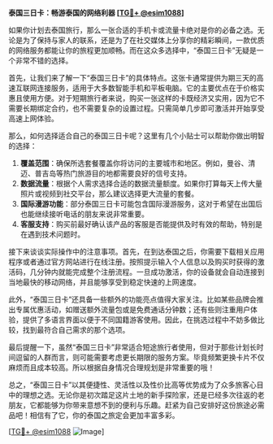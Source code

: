 **泰国三日卡：畅游泰国的网络利器 [[TG💪+ @esim1088](https://t.me/s/esim1088)]**

如果你计划去泰国旅行，那么一张合适的手机卡或流量卡绝对是你的必备之选。无论是为了保持与家人的联系，还是为了在社交媒体上分享你的精彩瞬间，一款优质的网络服务都能让你的旅程更加顺畅。而在这众多选择中，“泰国三日卡”无疑是一个非常不错的选择。

首先，让我们来了解一下“泰国三日卡”的具体特点。这张卡通常提供为期三天的高速互联网连接服务，适用于大多数智能手机和平板电脑。它的主要优点在于价格实惠且使用方便。对于短期旅行者来说，购买一张这样的卡既经济又实用，因为它不需要长期绑定合约，也不需要复杂的设置过程。只需简单几步即可激活并开始享受高速上网体验。

那么，如何选择适合自己的泰国三日卡呢？这里有几个小贴士可以帮助你做出明智的选择：

1. **覆盖范围**：确保所选套餐覆盖你将访问的主要城市和地区。例如，曼谷、清迈、普吉岛等热门旅游目的地都需要良好的信号支持。
2. **数据流量**：根据个人需求选择合适的数据流量额度。如果你打算每天上传大量照片或视频到社交平台，那么建议选择更大流量的套餐。
3. **国际漫游功能**：部分泰国三日卡可能包含国际漫游服务，这对于希望在出国后也能继续接听电话的朋友来说非常重要。
4. **客服支持**：购买前最好确认该产品的客服是否能提供及时有效的帮助，特别是在遇到技术问题时。

接下来谈谈实际操作中的注意事项。首先，在到达泰国之后，你需要下载相关应用程序或者通过官方网站进行在线注册。按照提示输入个人信息以及购买时获得的激活码，几分钟内就能完成整个注册流程。一旦成功激活，你的设备就会自动连接到当地最快的移动网络，并且能够享受到稳定快速的上网速度。

此外，“泰国三日卡”还具备一些额外的功能亮点值得大家关注。比如某些品牌会推出专属优惠活动，如赠送额外流量包或是免费通话分钟数；还有些则注重用户体验，提供了多语言界面以便于不同国籍游客使用。因此，在挑选过程中不妨多做比较，找到最符合自己需求的那个选项。

最后提醒一下，虽然“泰国三日卡”非常适合短途旅行者使用，但对于那些计划长时间逗留的人群而言，则可能需要考虑更长期限的服务方案。毕竟频繁更换卡片不仅麻烦而且成本较高。所以根据自身情况合理规划是非常重要的哦！

总之，“泰国三日卡”以其便捷性、灵活性以及性价比高等优势成为了众多旅客心目中的理想之选。无论你是初次踏足这片土地的新手探险家，还是已经多次往返的老朋友，它都能够为你带来意想不到的便利与乐趣。赶紧为自己安排好这份旅途必需品吧！相信有了它，你的泰国之旅定会更加丰富多彩。

[[TG💪+ @esim1088](https://t.me/s/esim1088) ![Image](https://i.postimg.cc/4NQfJmqS/Snipaste-2025-05-13-00-14-12.png)]